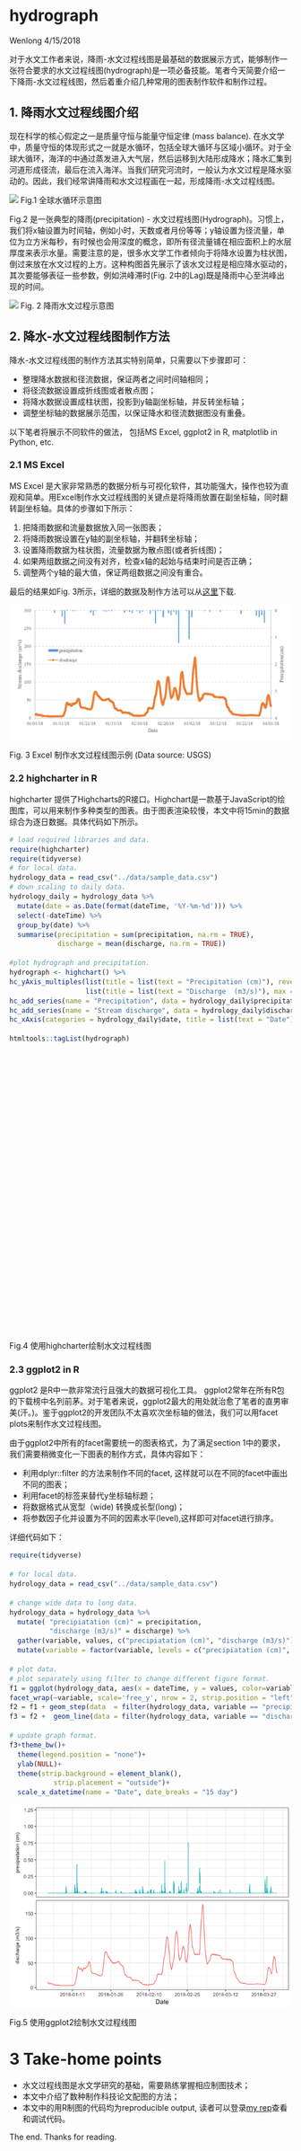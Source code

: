 hydrograph
================
Wenlong
4/15/2018

对于水文工作者来说，降雨-水文过程线图是最基础的数据展示方式，能够制作一张符合要求的水文过程线图(hydrograph)是一项必备技能。笔者今天简要介绍一下降雨-水文过程线图，然后着重介绍几种常用的图表制作软件和制作过程。

## 1\. 降雨水文过程线图介绍

现在科学的核心假定之一是质量守恒与能量守恒定律 (mass balance).
在水文学中，质量守恒的体现形式之一就是水循环，包括全球大循环与区域小循环。对于全球大循环，海洋的中通过蒸发进入大气层，然后运移到大陆形成降水；降水汇集到河道形成径流，最后在流入海洋。当我们研究河流时，一般认为水文过程是降水驱动的。因此，我们经常讲降雨和水文过程画在一起，形成降雨-水文过程线图。

![](http://map.ps123.net/world/UploadFile/201503/2015031023542662.jpg)
Fig.1 全球水循环示意图

Fig.2 是一张典型的降雨(precipitation) -
水文过程线图(Hydrograph)。习惯上，我们将x轴设置为时间轴，例如小时，天数或者月份等等；y轴设置为径流量，单位为立方米每秒，有时候也会用深度的概念，即所有径流量铺在相应面积上的水层厚度来表示水量。需要注意的是，很多水文学工作者倾向于将降水设置为柱状图，倒过来放在水文过程的上方。这种构图首先展示了该水文过程是相应降水驱动的，其次要能够表征一些参数，例如洪峰滞时(Fig.
2中的Lag)既是降雨中心至洪峰出现的时间。

![](http://4.bp.blogspot.com/-52kbcyXSmpI/T4iEqMFMoQI/AAAAAAAACIo/HK-p4Orgy3U/s1600/storm_1.gif)
Fig. 2 降雨水文过程示意图

## 2\. 降水-水文过程线图制作方法

降水-水文过程线图的制作方法其实特别简单，只需要以下步骤即可：

  - 整理降水数据和径流数据，保证两者之间时间轴相同；
  - 将径流数据设置成折线图或者散点图；
  - 将降水数据设置成柱状图，投影到y轴副坐标轴，并反转坐标轴；
  - 调整坐标轴的数据展示范围，以保证降水和径流数据图没有重叠。

以下笔者将展示不同软件的做法， 包括MS Excel, ggplot2 in R, matplotlib in Python, etc.

### 2.1 MS Excel

MS Excel
是大家非常熟悉的数据分析与可视化软件，其功能强大，操作也较为直观和简单。用Excel制作水文过程线图的关键点是将降雨放置在副坐标轴，同时翻转副坐标轴。具体的步骤如下所示：

1.  把降雨数据和流量数据放入同一张图表；
2.  将降雨数据设置在y轴的副坐标轴，并翻转坐标轴；
3.  设置降雨数据为柱状图，流量数据为散点图(或者折线图)；
4.  如果两组数据之间没有对齐，检查x轴的起始与结束时间是否正确；
5.  调整两个y轴的最大值，保证两组数据之间没有重合。

最后的结果如Fig.
3所示，详细的数据及制作方法可以从[这里](https://github.com/wenlong-liu/wechat_blogs/blob/master/data/sample_data.xlsx)下载.

![](https://github.com/wenlong-liu/wechat_blogs/blob/master/materials/hydrograph.png?raw=true)

Fig. 3 Excel 制作水文过程线图示例 (Data source: USGS)

### 2.2 highcharter in R

highcharter
提供了Highcharts的R接口。Highchart是一款基于JavaScript的绘图库，可以用来制作多种类型的图表。由于图表渲染较慢，本文中将15min的数据综合为逐日数据。具体代码如下所示。

``` r
# load required libraries and data.
require(highcharter)
require(tidyverse)
# for local data.
hydrology_data = read_csv("../data/sample_data.csv")
# down scaling to daily data.
hydrology_daily = hydrology_data %>% 
  mutate(date = as.Date(format(dateTime, '%Y-%m-%d'))) %>% 
  select(-dateTime) %>% 
  group_by(date) %>% 
  summarise(precipitation = sum(precipitation, na.rm = TRUE),
            discharge = mean(discharge, na.rm = TRUE)) 

#plot hydrograph and precipitation.  
hydrograph <- highchart() %>% 
hc_yAxis_multiples(list(title = list(text = "Precipitation (cm)"), reversed = TRUE, opposite = TRUE, max = 10), 
                   list(title = list(text = "Discharge  (m3/s)"), max = 200)) %>% 
hc_add_series(name = "Precipitation", data = hydrology_daily$precipitation, type = "column" ) %>% 
hc_add_series(name = "Stream discharge", data = hydrology_daily$discharge, type = "spline", yAxis = 1) %>%
hc_xAxis(categories = hydrology_daily$date, title = list(text = "Date"))

htmltools::tagList(hydrograph)
```

<!--html_preserve-->

<div id="htmlwidget-4fc9c894226fed5893a3" class="highchart html-widget" style="width:100%;height:500px;">

</div>

<script type="application/json" data-for="htmlwidget-4fc9c894226fed5893a3">{"x":{"hc_opts":{"title":{"text":null},"yAxis":[{"title":{"text":"Precipitation (cm)"},"reversed":true,"opposite":true,"max":10},{"title":{"text":"Discharge  (m3/s)"},"max":200}],"credits":{"enabled":false},"exporting":{"enabled":false},"plotOptions":{"series":{"turboThreshold":0},"treemap":{"layoutAlgorithm":"squarified"},"bubble":{"minSize":5,"maxSize":25}},"annotationsOptions":{"enabledButtons":false},"tooltip":{"delayForDisplay":10},"series":[{"data":[0,0,0,0,0,0,0,0.5842,0,0,0.5842,2.0066,0.1016,0,0.1524,0.3556,0,0,0,0,0,0.3556,0.4318,0.0762,0,0,0.2286,0.127,0.0508,0.1016,0,0,0,0,0.4318,0.0762,0.1778,0.889,0,0.127,0.381,0.1778,0,0,0.3302,0.3048,1.8796,0.0254,0.1778,2.0828,0,0.2794,1.2954,0.1524,1.397,2.3876,0,0,0.0508,3.3782,0.5334,0,0,0,0,0.1524,0,0.1016,0,0,0,0.1524,0,0,0,0,0,0,0,0.9144,0,0,0,0,0,1.8796,0.7366,0.762,0.762,0,0],"name":"Precipitation","type":"column"},{"data":[9.44526315789474,8.31260416666667,6.755,5.38020833333333,5.1103125,4.55177083333333,4.45052083333333,4.4903125,4.57041666666667,4.63791666666667,5.691875,21.5569791666667,39.7054166666667,36.6523958333333,38.551875,41.7442708333333,50.3858333333333,33.0717708333333,28.4908333333333,26.8109375,24.4348958333333,28.0595833333333,60.7155208333333,68.6380208333333,58.9430208333333,51.934375,50.12,51.8173958333333,49.8828125,44.2003125,29.2721875,22.4416666666667,20.8223958333333,15.6967708333333,15.1811458333333,14.2994791666667,11.2642708333333,7.54572916666667,6.26395833333333,5.74729166666667,6.3996875,7.24583333333333,13.845,26.2139583333333,26.8626041666667,45.1158333333333,83.4403125,89.27125,45.1621875,55.0616666666667,103.804895833333,78.9329166666667,62.4857291666667,79.7672916666667,57.7101041666667,93.9996875,109.591770833333,74.63875,67.4063541666667,69.628125,133.504375,127.8740625,57.4858333333333,53.7951041666667,65.5496875,67.27875,66.3245833333333,65.1778125,59.9466666666667,58.0120833333333,57.5190625,57.0595833333333,53.2477083333333,31.9467708333333,19.2436458333333,11.7709375,9.44229166666667,8.79364583333333,7.4325,7.12854166666667,7.18395833333333,7.58177083333333,7.92770833333333,7.56864583333333,6.97916666666667,8.59145833333333,31.8352083333333,35.531875,45.3479166666667,51.33375,31.005625],"name":"Stream discharge","type":"spline","yAxis":1}],"xAxis":{"categories":["2018-01-01","2018-01-02","2018-01-03","2018-01-04","2018-01-05","2018-01-06","2018-01-07","2018-01-08","2018-01-09","2018-01-10","2018-01-11","2018-01-12","2018-01-13","2018-01-14","2018-01-15","2018-01-16","2018-01-17","2018-01-18","2018-01-19","2018-01-20","2018-01-21","2018-01-22","2018-01-23","2018-01-24","2018-01-25","2018-01-26","2018-01-27","2018-01-28","2018-01-29","2018-01-30","2018-01-31","2018-02-01","2018-02-02","2018-02-03","2018-02-04","2018-02-05","2018-02-06","2018-02-07","2018-02-08","2018-02-09","2018-02-10","2018-02-11","2018-02-12","2018-02-13","2018-02-14","2018-02-15","2018-02-16","2018-02-17","2018-02-18","2018-02-19","2018-02-20","2018-02-21","2018-02-22","2018-02-23","2018-02-24","2018-02-25","2018-02-26","2018-02-27","2018-02-28","2018-03-01","2018-03-02","2018-03-03","2018-03-04","2018-03-05","2018-03-06","2018-03-07","2018-03-08","2018-03-09","2018-03-10","2018-03-11","2018-03-12","2018-03-13","2018-03-14","2018-03-15","2018-03-16","2018-03-17","2018-03-18","2018-03-19","2018-03-20","2018-03-21","2018-03-22","2018-03-23","2018-03-24","2018-03-25","2018-03-26","2018-03-27","2018-03-28","2018-03-29","2018-03-30","2018-03-31","2018-04-01"],"title":{"text":"Date"}}},"theme":{"chart":{"backgroundColor":"transparent"}},"conf_opts":{"global":{"Date":null,"VMLRadialGradientURL":"http =//code.highcharts.com/list(version)/gfx/vml-radial-gradient.png","canvasToolsURL":"http =//code.highcharts.com/list(version)/modules/canvas-tools.js","getTimezoneOffset":null,"timezoneOffset":0,"useUTC":true},"lang":{"contextButtonTitle":"Chart context menu","decimalPoint":".","downloadJPEG":"Download JPEG image","downloadPDF":"Download PDF document","downloadPNG":"Download PNG image","downloadSVG":"Download SVG vector image","drillUpText":"Back to {series.name}","invalidDate":null,"loading":"Loading...","months":["January","February","March","April","May","June","July","August","September","October","November","December"],"noData":"No data to display","numericSymbols":["k","M","G","T","P","E"],"printChart":"Print chart","resetZoom":"Reset zoom","resetZoomTitle":"Reset zoom level 1:1","shortMonths":["Jan","Feb","Mar","Apr","May","Jun","Jul","Aug","Sep","Oct","Nov","Dec"],"thousandsSep":" ","weekdays":["Sunday","Monday","Tuesday","Wednesday","Thursday","Friday","Saturday"]}},"type":"chart","fonts":[],"debug":false},"evals":[],"jsHooks":[]}</script>

<!--/html_preserve-->

Fig.4 使用highcharter绘制水文过程线图

### 2.3 ggplot2 in R

ggplot2 是R中一款非常流行且强大的数据可视化工具。
ggplot2常年在所有R包的下载榜中名列前茅。对于笔者来说，ggplot2最大的用处就治愈了笔者的直男审美(汗。)。鉴于ggplot2的开发团队不太喜欢次坐标轴的做法，我们可以用facet
plots来制作水文过程线图。

由于ggplot2中所有的facet需要统一的图表格式，为了满足section 1中的要求，我们需要稍微变化一下图表的制作方式，具体内容如下：

  - 利用dplyr::filter 的方法来制作不同的facet, 这样就可以在不同的facet中画出不同的图表；
  - 利用facet的标签来替代y坐标轴标题；
  - 将数据格式从宽型（wide) 转换成长型(long)；
  - 将参数因子化并设置为不同的因素水平(level),这样即可对facet进行排序。

详细代码如下：

``` r
require(tidyverse)

# for local data.
hydrology_data = read_csv("../data/sample_data.csv")

# change wide data to long data.
hydrology_data = hydrology_data %>% 
  mutate( "precipiatation (cm)" = precipitation,
          "discharge (m3/s)" = discharge) %>% 
  gather(variable, values, c("precipiatation (cm)", "discharge (m3/s)")) %>% 
  mutate(variable = factor(variable, levels = c("precipiatation (cm)", "discharge (m3/s)")))

# plot data.
# plot separately using filter to change different figure format.
f1 = ggplot(hydrology_data, aes(x = dateTime, y = values, color=variable))+
facet_wrap(~variable, scale='free_y', nrow = 2, strip.position = "left")
f2 = f1 + geom_step(data  = filter(hydrology_data, variable == "precipiatation (cm)"))
f3 = f2 +  geom_line(data = filter(hydrology_data, variable == "discharge (m3/s)"))

# update graph format.
f3+theme_bw()+
  theme(legend.position = "none")+
  ylab(NULL)+
  theme(strip.background = element_blank(),
           strip.placement = "outside")+
  scale_x_datetime(name = "Date", date_breaks = "15 day")
```

![](hydroph_and_plotting_files/figure-gfm/hydrograph-1.png)<!-- -->

Fig.5 使用ggplot2绘制水文过程线图

# 3 Take-home points

  - 水文过程线图是水文学研究的基础，需要熟练掌握相应制图技术；
  - 本文中介绍了数种制作科技论文配图的方法；
  - 本文中的用R制图的代码均为reproducible output, 读者可以登录[my
    rep](https://github.com/wenlong-liu/wechat_blogs)查看和调试代码。

The end. Thanks for reading.
